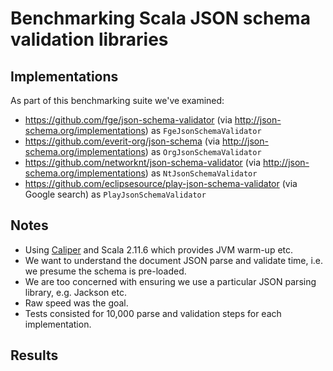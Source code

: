 # Benchmarking Scala JSON schema validation libraries

## Implementations
As part of this benchmarking suite we've examined:

* https://github.com/fge/json-schema-validator (via http://json-schema.org/implementations) as `FgeJsonSchemaValidator`
* https://github.com/everit-org/json-schema  (via http://json-schema.org/implementations) as `OrgJsonSchemaValidator`
* https://github.com/networknt/json-schema-validator (via http://json-schema.org/implementations) as `NtJsonSchemaValidator`
* https://github.com/eclipsesource/play-json-schema-validator (via Google search) as `PlayJsonSchemaValidator`
 

## Notes
* Using [Caliper](http://code.google.com/p/caliper/) and Scala 2.11.6 which provides JVM warm-up etc.
* We want to understand the document JSON parse and validate time, i.e. we presume the schema is pre-loaded.
* We are too concerned with ensuring we use a particular JSON parsing library, e.g. Jackson etc.
* Raw speed was the goal.
* Tests consisted for 10,000 parse and validation steps for each implementation. 

## Results

